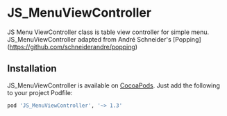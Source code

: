 JS_MenuViewController
=====================

JS Menu ViewController class is table view controller for simple menu. JS_MenuViewController adapted from André Schneider's [Popping] (https://github.com/schneiderandre/popping)

## Installation

JS_MenuViewController is available on [CocoaPods](http://cocoapods.org). Just add the following to your project Podfile:

```ruby
pod 'JS_MenuViewController', '~> 1.3'
```
